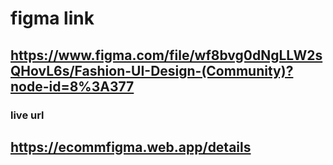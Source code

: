 # figma link

## https://www.figma.com/file/wf8bvg0dNgLLW2sQHovL6s/Fashion-UI-Design-(Community)?node-id=8%3A377

### live url
## https://ecommfigma.web.app/details
